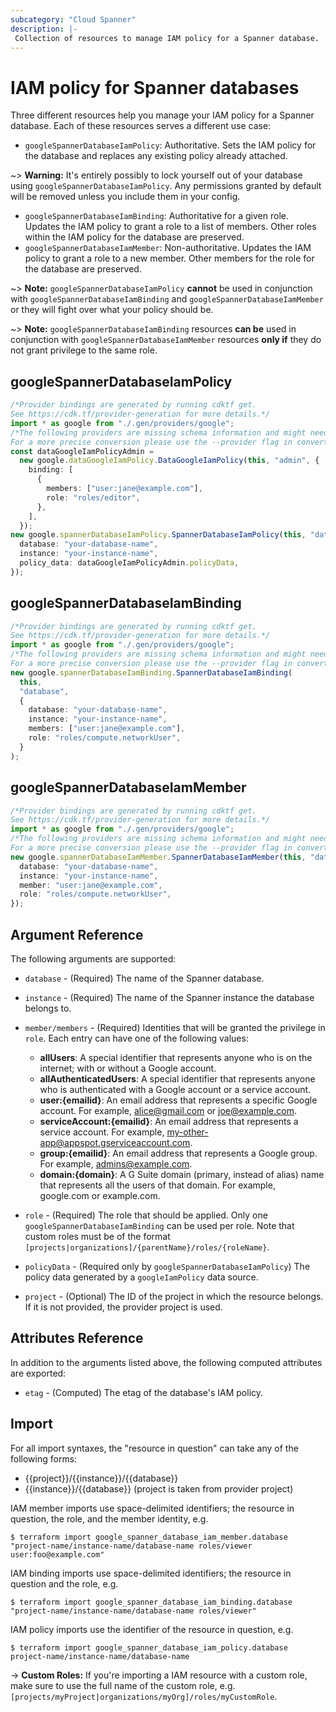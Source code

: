 ```yaml
---
subcategory: "Cloud Spanner"
description: |-
 Collection of resources to manage IAM policy for a Spanner database.
---
```


# IAM policy for Spanner databases

Three different resources help you manage your IAM policy for a Spanner database. Each of these resources serves a different use case:

* `googleSpannerDatabaseIamPolicy`: Authoritative. Sets the IAM policy for the database and replaces any existing policy already attached.

\~> **Warning:** It's entirely possibly to lock yourself out of your database using `googleSpannerDatabaseIamPolicy`. Any permissions granted by default will be removed unless you include them in your config.

* `googleSpannerDatabaseIamBinding`: Authoritative for a given role. Updates the IAM policy to grant a role to a list of members. Other roles within the IAM policy for the database are preserved.
* `googleSpannerDatabaseIamMember`: Non-authoritative. Updates the IAM policy to grant a role to a new member. Other members for the role for the database are preserved.

\~> **Note:** `googleSpannerDatabaseIamPolicy` **cannot** be used in conjunction with `googleSpannerDatabaseIamBinding` and `googleSpannerDatabaseIamMember` or they will fight over what your policy should be.

\~> **Note:** `googleSpannerDatabaseIamBinding` resources **can be** used in conjunction with `googleSpannerDatabaseIamMember` resources **only if** they do not grant privilege to the same role.

## googleSpannerDatabaseIamPolicy

```typescript
/*Provider bindings are generated by running cdktf get.
See https://cdk.tf/provider-generation for more details.*/
import * as google from "./.gen/providers/google";
/*The following providers are missing schema information and might need manual adjustments to synthesize correctly: google.
For a more precise conversion please use the --provider flag in convert.*/
const dataGoogleIamPolicyAdmin =
  new google.dataGoogleIamPolicy.DataGoogleIamPolicy(this, "admin", {
    binding: [
      {
        members: ["user:jane@example.com"],
        role: "roles/editor",
      },
    ],
  });
new google.spannerDatabaseIamPolicy.SpannerDatabaseIamPolicy(this, "database", {
  database: "your-database-name",
  instance: "your-instance-name",
  policy_data: dataGoogleIamPolicyAdmin.policyData,
});

```

## googleSpannerDatabaseIamBinding

```typescript
/*Provider bindings are generated by running cdktf get.
See https://cdk.tf/provider-generation for more details.*/
import * as google from "./.gen/providers/google";
/*The following providers are missing schema information and might need manual adjustments to synthesize correctly: google.
For a more precise conversion please use the --provider flag in convert.*/
new google.spannerDatabaseIamBinding.SpannerDatabaseIamBinding(
  this,
  "database",
  {
    database: "your-database-name",
    instance: "your-instance-name",
    members: ["user:jane@example.com"],
    role: "roles/compute.networkUser",
  }
);

```

## googleSpannerDatabaseIamMember

```typescript
/*Provider bindings are generated by running cdktf get.
See https://cdk.tf/provider-generation for more details.*/
import * as google from "./.gen/providers/google";
/*The following providers are missing schema information and might need manual adjustments to synthesize correctly: google.
For a more precise conversion please use the --provider flag in convert.*/
new google.spannerDatabaseIamMember.SpannerDatabaseIamMember(this, "database", {
  database: "your-database-name",
  instance: "your-instance-name",
  member: "user:jane@example.com",
  role: "roles/compute.networkUser",
});

```

## Argument Reference

The following arguments are supported:

*   `database` - (Required) The name of the Spanner database.

*   `instance` - (Required) The name of the Spanner instance the database belongs to.

*   `member/members` - (Required) Identities that will be granted the privilege in `role`.
    Each entry can have one of the following values:
    * **allUsers**: A special identifier that represents anyone who is on the internet; with or without a Google account.
    * **allAuthenticatedUsers**: A special identifier that represents anyone who is authenticated with a Google account or a service account.
    * **user:{emailid}**: An email address that represents a specific Google account. For example, alice@gmail.com or joe@example.com.
    * **serviceAccount:{emailid}**: An email address that represents a service account. For example, my-other-app@appspot.gserviceaccount.com.
    * **group:{emailid}**: An email address that represents a Google group. For example, admins@example.com.
    * **domain:{domain}**: A G Suite domain (primary, instead of alias) name that represents all the users of that domain. For example, google.com or example.com.

*   `role` - (Required) The role that should be applied. Only one
    `googleSpannerDatabaseIamBinding` can be used per role. Note that custom roles must be of the format
    `[projects|organizations]/{parentName}/roles/{roleName}`.

*   `policyData` - (Required only by `googleSpannerDatabaseIamPolicy`) The policy data generated by
    a `googleIamPolicy` data source.

*   `project` - (Optional) The ID of the project in which the resource belongs. If it
    is not provided, the provider project is used.

## Attributes Reference

In addition to the arguments listed above, the following computed attributes are
exported:

* `etag` - (Computed) The etag of the database's IAM policy.

## Import

For all import syntaxes, the "resource in question" can take any of the following forms:

* {{project}}/{{instance}}/{{database}}
* {{instance}}/{{database}} (project is taken from provider project)

IAM member imports use space-delimited identifiers; the resource in question, the role, and the member identity, e.g.

```console
$ terraform import google_spanner_database_iam_member.database "project-name/instance-name/database-name roles/viewer user:foo@example.com"
```

IAM binding imports use space-delimited identifiers; the resource in question and the role, e.g.

```console
$ terraform import google_spanner_database_iam_binding.database "project-name/instance-name/database-name roles/viewer"
```

IAM policy imports use the identifier of the resource in question, e.g.

```console
$ terraform import google_spanner_database_iam_policy.database project-name/instance-name/database-name
```

\-> **Custom Roles:** If you're importing a IAM resource with a custom role, make sure to use the
full name of the custom role, e.g. `[projects/myProject|organizations/myOrg]/roles/myCustomRole`.
